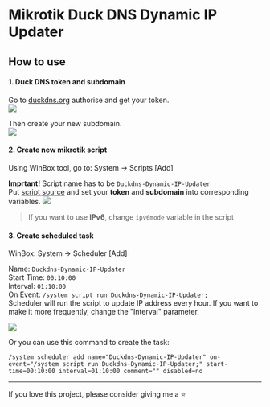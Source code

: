 # Mikrotik Duck DNS Dynamic IP Updater
## How to use
#### 1.  Duck DNS token and subdomain
Go to [duckdns.org](https://www.duckdns.org) authorise and get your token.  
![](https://raw.githubusercontent.com/beeyev/Mikrotik-Duckdns-Dynamic-IP-Updater/master/howto/get-token.png)

Then create your new subdomain.  
![](https://raw.githubusercontent.com/beeyev/Mikrotik-Duckdns-Dynamic-IP-Updater/master/howto/make-subdomain.png)

#### 2. Create new mikrotik script
Using WinBox tool, go to: System -> Scripts [Add]  
  
**Imprtant!** Script name has to be `Duckdns-Dynamic-IP-Updater`  
Put [script source](https://raw.githubusercontent.com/beeyev/Mikrotik-Duckdns-Dynamic-IP-Updater/master/mikrotik-duckdns-dynamic-ip-updater.rsc) and set your **token** and **subdomain** into corresponding variables.
![](https://raw.githubusercontent.com/beeyev/Mikrotik-Duckdns-Dynamic-IP-Updater/master/howto/script-name-params.png)

> If you want to use **IPv6**, change `ipv6mode` variable in the script  

#### 3. Create scheduled task
WinBox: System -> Scheduler [Add]  
  
Name: `Duckdns-Dynamic-IP-Updater`  
Start Time: `00:10:00`  
Interval: `01:10:00`  
On Event: `/system script run Duckdns-Dynamic-IP-Updater;`  
Scheduler will run the script to update IP address every hour. If you want to make it more frequently, change the "Interval" parameter.

![](https://raw.githubusercontent.com/beeyev/Mikrotik-Duckdns-Dynamic-IP-Updater/master/howto/scheduler-task.png)

Or you can use this command to create the task:
```
/system scheduler add name="Duckdns-Dynamic-IP-Updater" on-event="/system script run Duckdns-Dynamic-IP-Updater;" start-time=00:10:00 interval=01:10:00 comment="" disabled=no
```
---
If you love this project, please consider giving me a ⭐
